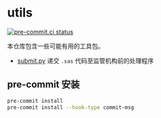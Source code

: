 # utils

[![pre-commit.ci status](https://results.pre-commit.ci/badge/github/smjc-org/utils/main.svg)](https://results.pre-commit.ci/latest/github/smjc-org/utils/main)

本仓库包含一些可能有用的工具包。

- [submit.py](https://github.com/smjc-org/py-submit) 递交 `.sas` 代码至监管机构前的处理程序

## pre-commit 安装

```bash
pre-commit install
pre-commit install --hook-type commit-msg
```
